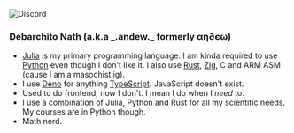 <!-- <img src="https://discord.c99.nl/widget/theme-3/739497344780992564.png"> -->
<img src="https://discord-readme-badge.vercel.app/api?id=739497344780992564" alt="Discord" />

### Debarchito Nath (a.k.a \_.andew._ formerly αη∂єω)
- [Julia](https://julialang.org/) is my primary programming language. I am kinda required to use [Python](https://python.org/) even though I don't like it. I also use [Rust](https://rust-lang.org), [Zig](https://ziglang.org), C and ARM ASM (cause I am a masochist ig).
- I use [Deno](https://deno.land/) for anything [TypeScript](https://www.typescriptlang.org). JavaScript doesn't exist.
- Used to do frontend; now I don't. I mean I do when I *need* to.
- I use a combination of Julia, Python and Rust for all my scientific needs. My courses are in Python though.
- Math nerd.
